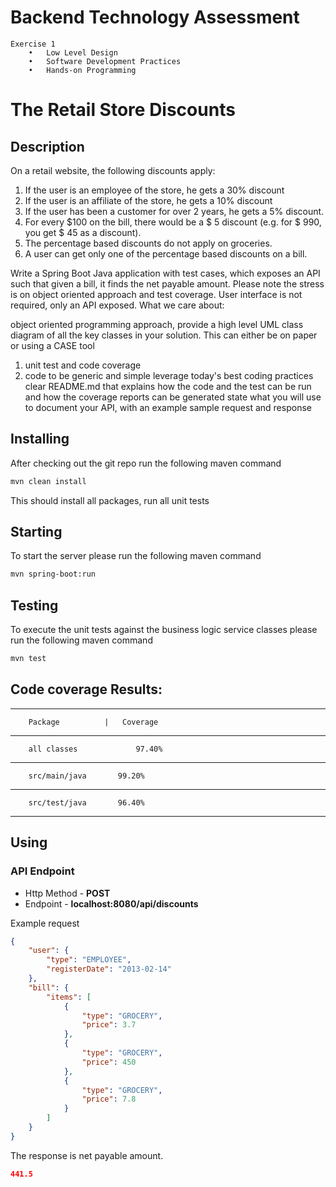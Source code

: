 # Backend Technology Assessment
	Exercise 1
		•	Low Level Design
		•	Software Development Practices
		•	Hands-on Programming 

# The Retail Store Discounts

## Description

On a retail website, the following discounts apply:
1. If the user is an employee of the store, he gets a 30% discount
2. If the user is an affiliate of the store, he gets a 10% discount
3. If the user has been a customer for over 2 years, he gets a 5% discount.
4. For every $100 on the bill, there would be a $ 5 discount (e.g. for $ 990, you get $ 45 as a discount).
5. The percentage based discounts do not apply on groceries.
6. A user can get only one of the percentage based discounts on a bill.

Write a Spring Boot Java application with test cases, which exposes an API such that given a bill, it finds the net payable amount. Please note the stress is on object oriented approach and test coverage. User interface is not required, only an API exposed. What we care about:

object oriented programming approach, provide a high level UML class diagram of all the key classes in your solution. This can either be on paper or using a CASE tool
1. unit test and code coverage
2. code to be generic and simple
leverage today's best coding practices
clear README.md that explains how the code and the test can be run and how the coverage reports can be generated
state what you will use to document your API, with an example sample request and response

## Installing

After checking out the git repo run the following maven command

```bash
mvn clean install
```

This should install all packages, run all unit tests

## Starting

To start the server please run the following maven command

```bash
mvn spring-boot:run
```


## Testing

To execute the unit tests against the business logic service classes please run the following maven command

```bash
mvn test
```

## Code coverage Results:
-------------------------------
		Package	         |   Coverage
-------------------------------
		all classes	      		97.40%
-------------------------------
		src/main/java	  	99.20%
-------------------------------
		src/test/java	  	96.40%
-------------------------------


## Using

### API Endpoint

* Http Method - **POST**
* Endpoint - **localhost:8080/api/discounts**

Example request

```json
{
    "user": {
        "type": "EMPLOYEE",
        "registerDate": "2013-02-14"
    },
    "bill": {
        "items": [
            {
                "type": "GROCERY",
                "price": 3.7
            },
            {
                "type": "GROCERY",
                "price": 450
            },
            {
                "type": "GROCERY",
                "price": 7.8
            }
        ]
    }
}

```

The response is net payable amount.

```json
441.5
```
